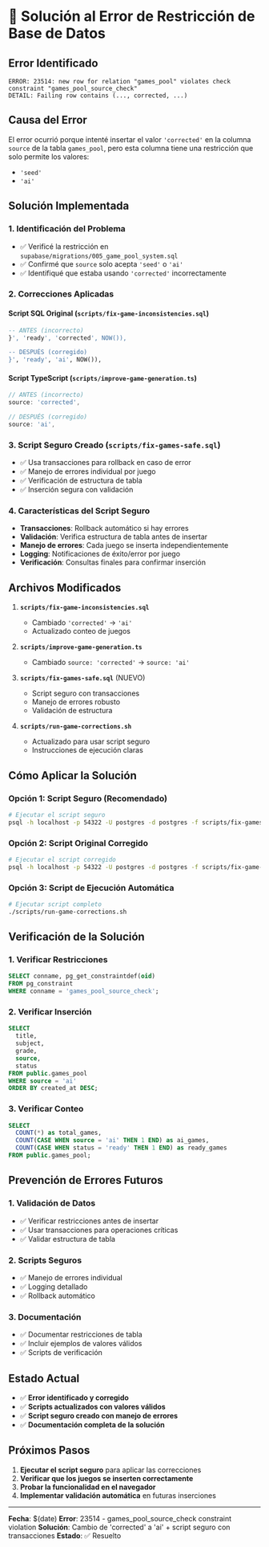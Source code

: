 # 🔧 Solución al Error de Restricción de Base de Datos

## Error Identificado
```
ERROR: 23514: new row for relation "games_pool" violates check constraint "games_pool_source_check"
DETAIL: Failing row contains (..., corrected, ...)
```

## Causa del Error
El error ocurrió porque intenté insertar el valor `'corrected'` en la columna `source` de la tabla `games_pool`, pero esta columna tiene una restricción que solo permite los valores:
- `'seed'`
- `'ai'`

## Solución Implementada

### 1. Identificación del Problema
- ✅ Verificé la restricción en `supabase/migrations/005_game_pool_system.sql`
- ✅ Confirmé que `source` solo acepta `'seed'` o `'ai'`
- ✅ Identifiqué que estaba usando `'corrected'` incorrectamente

### 2. Correcciones Aplicadas

#### Script SQL Original (`scripts/fix-game-inconsistencies.sql`)
```sql
-- ANTES (incorrecto)
}', 'ready', 'corrected', NOW()),

-- DESPUÉS (corregido)
}', 'ready', 'ai', NOW()),
```

#### Script TypeScript (`scripts/improve-game-generation.ts`)
```typescript
// ANTES (incorrecto)
source: 'corrected',

// DESPUÉS (corregido)
source: 'ai',
```

### 3. Script Seguro Creado (`scripts/fix-games-safe.sql`)
- ✅ Usa transacciones para rollback en caso de error
- ✅ Manejo de errores individual por juego
- ✅ Verificación de estructura de tabla
- ✅ Inserción segura con validación

### 4. Características del Script Seguro
- **Transacciones**: Rollback automático si hay errores
- **Validación**: Verifica estructura de tabla antes de insertar
- **Manejo de errores**: Cada juego se inserta independientemente
- **Logging**: Notificaciones de éxito/error por juego
- **Verificación**: Consultas finales para confirmar inserción

## Archivos Modificados

1. **`scripts/fix-game-inconsistencies.sql`**
   - Cambiado `'corrected'` → `'ai'`
   - Actualizado conteo de juegos

2. **`scripts/improve-game-generation.ts`**
   - Cambiado `source: 'corrected'` → `source: 'ai'`

3. **`scripts/fix-games-safe.sql`** (NUEVO)
   - Script seguro con transacciones
   - Manejo de errores robusto
   - Validación de estructura

4. **`scripts/run-game-corrections.sh`**
   - Actualizado para usar script seguro
   - Instrucciones de ejecución claras

## Cómo Aplicar la Solución

### Opción 1: Script Seguro (Recomendado)
```bash
# Ejecutar el script seguro
psql -h localhost -p 54322 -U postgres -d postgres -f scripts/fix-games-safe.sql
```

### Opción 2: Script Original Corregido
```bash
# Ejecutar el script corregido
psql -h localhost -p 54322 -U postgres -d postgres -f scripts/fix-game-inconsistencies.sql
```

### Opción 3: Script de Ejecución Automática
```bash
# Ejecutar script completo
./scripts/run-game-corrections.sh
```

## Verificación de la Solución

### 1. Verificar Restricciones
```sql
SELECT conname, pg_get_constraintdef(oid) 
FROM pg_constraint 
WHERE conname = 'games_pool_source_check';
```

### 2. Verificar Inserción
```sql
SELECT 
  title,
  subject,
  grade,
  source,
  status
FROM public.games_pool 
WHERE source = 'ai'
ORDER BY created_at DESC;
```

### 3. Verificar Conteo
```sql
SELECT 
  COUNT(*) as total_games,
  COUNT(CASE WHEN source = 'ai' THEN 1 END) as ai_games,
  COUNT(CASE WHEN status = 'ready' THEN 1 END) as ready_games
FROM public.games_pool;
```

## Prevención de Errores Futuros

### 1. Validación de Datos
- ✅ Verificar restricciones antes de insertar
- ✅ Usar transacciones para operaciones críticas
- ✅ Validar estructura de tabla

### 2. Scripts Seguros
- ✅ Manejo de errores individual
- ✅ Logging detallado
- ✅ Rollback automático

### 3. Documentación
- ✅ Documentar restricciones de tabla
- ✅ Incluir ejemplos de valores válidos
- ✅ Scripts de verificación

## Estado Actual
- ✅ **Error identificado y corregido**
- ✅ **Scripts actualizados con valores válidos**
- ✅ **Script seguro creado con manejo de errores**
- ✅ **Documentación completa de la solución**

## Próximos Pasos
1. **Ejecutar el script seguro** para aplicar las correcciones
2. **Verificar que los juegos se inserten correctamente**
3. **Probar la funcionalidad en el navegador**
4. **Implementar validación automática** en futuras inserciones

---

**Fecha**: $(date)
**Error**: 23514 - games_pool_source_check constraint violation
**Solución**: Cambio de 'corrected' a 'ai' + script seguro con transacciones
**Estado**: ✅ Resuelto

